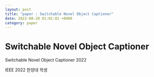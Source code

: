 ```yaml
---
layout: post
title: "paper : Switchable Novel Object Captioner"
date: 2022-08-28 01:01:01 +0900
category: paper
---
```


# Switchable Novel Object Captioner

Switchable Novel Object Captioner 2022

IEEE 2022
한양대 학생


